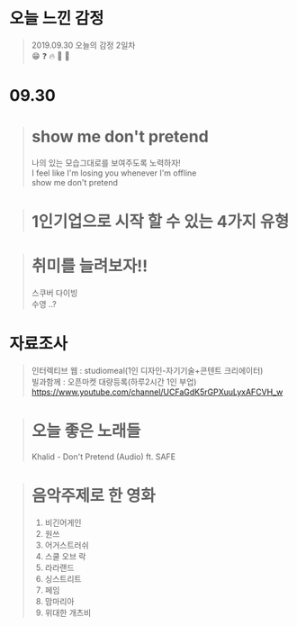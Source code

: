 <p align="center">
<h1>오늘 느낀 감정</h1>
</p>

> 2019.09.30 오늘의 감정 2일차  
> :grin: :question: :fire: :woman: :pig:  
# **09.30**  

>#  show me don't pretend  
>나의 있는 모습그대로를 보여주도록 노력하자!  
>I feel like I'm losing you whenever I'm offline  
>show me don't pretend  
  
># 1인기업으로 시작 할 수 있는 4가지 유형
>

># 취미를 늘려보자!!
>스쿠버 다이빙  
>수영
>..?
# **자료조사**
> 인터렉티브 웹 : studiomeal(1인 디자인-자기기술+콘텐트 크리에이터)  
> 빌과함께 : 오픈마켓 대량등록(하루2시간 1인 부업) https://www.youtube.com/channel/UCFaGdK5rGPXuuLyxAFCVH_w

># **오늘 좋은 노래들**
>Khalid - Don't Pretend (Audio) ft. SAFE

># 음악주제로 한 영화
>1. 비긴어게인
>2. 원쓰
>3. 어거스트러쉬
>4. 스쿨 오브 락
>5. 라라랜드
>6. 싱스트리트
>7. 페임
>8. 맘마리아
>9. 위대한 개츠비